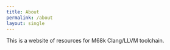 ```yaml
---
title: About
permalink: /about
layout: single
---
```


This is a website of resources for M68k Clang/LLVM toolchain.

